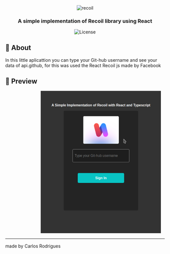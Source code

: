 <p align="center">
<img alt="recoil" src="https://res.cloudinary.com/practicaldev/image/fetch/s--ey8Yer0j--/c_imagga_scale,f_auto,fl_progressive,h_720,q_auto,w_1280/https://dev-to-uploads.s3.amazonaws.com/i/vouoo1zjymbdvuhjzjyh.png" height="250px" width="400" align="center" />
</p>


<h3 align="center">
  A simple implementation of Recoil library using React
</h3>
<p align="center">
  <img alt="License" src="https://img.shields.io/badge/license-MIT-%2304D361">
</p>

## :rocket: About

In this little aplicattion you can type your Git-hub username and see your data of api.github, for this was used the React Recoil js made by Facebook

## :rocket: Preview
<p align="center">
<img alt="recoil" src="/src/assets/img-readme.png" height="450px" width="380px" style="margin:0 auto 0  20%" />

</p>

---

made  by Carlos Rodrigues
